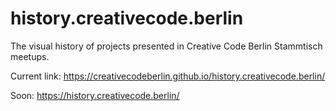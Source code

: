 # history.creativecode.berlin

The visual history of projects presented in Creative Code Berlin Stammtisch meetups.

Current link:
https://creativecodeberlin.github.io/history.creativecode.berlin/

Soon:
https://history.creativecode.berlin/
